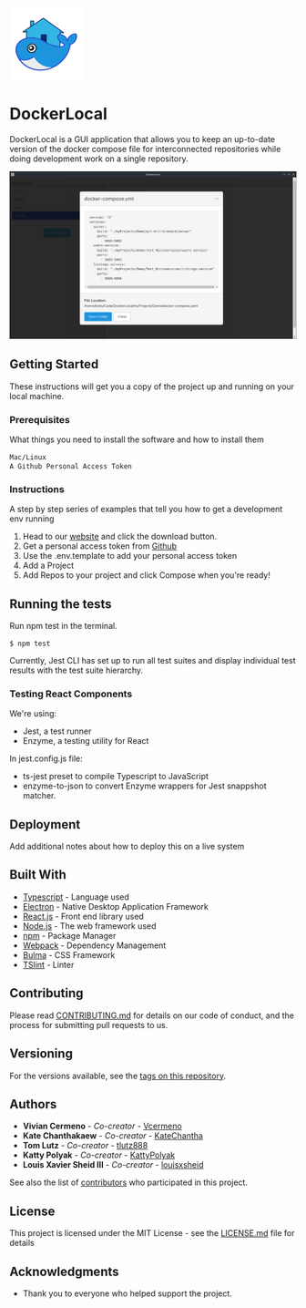 
![DockerLocal Demo](/images/phlippy_icon.png)
# DockerLocal

DockerLocal is a GUI application that allows you to keep an up-to-date version of the docker compose file for interconnected repositories while doing development work on a single repository.

![DockerLocal Demo](/demoScreenshot.png)

## Getting Started

These instructions will get you a copy of the project up and running on your local machine.

### Prerequisites

What things you need to install the software and how to install them

```
Mac/Linux
A Github Personal Access Token
```

### Instructions

A step by step series of examples that tell you how to get a development env running

1. Head to our [website](dockerlocal.io) and click the download button.
2. Get a personal access token from [Github](https://docs.github.com/en/github/authenticating-to-github/creating-a-personal-access-token)
3. Use the .env.template to add your personal access token
4. Add a Project
5. Add Repos to your project and click Compose when you're ready!

## Running the tests

Run npm test in the terminal. 

```
$ npm test
```

Currently, Jest CLI has set up to run all test suites and display individual test results with the test suite hierarchy.

### Testing React Components
We're using: 
- Jest, a test runner
- Enzyme, a testing utility for React

In jest.config.js file:
- ts-jest preset to compile Typescript to JavaScript 
- enzyme-to-json to convert Enzyme wrappers for Jest snappshot matcher.

## Deployment

Add additional notes about how to deploy this on a live system

## Built With

* [Typescript](https://www.typescriptlang.org/) - Language used
* [Electron](https://www.electronjs.org/) - Native Desktop Application Framework
* [React.js](https://reactjs.org/) - Front end library used
* [Node.js](https://nodejs.org/en/) - The web framework used
* [npm](https://www.npmjs.com/) - Package Manager
* [Webpack](https://webpack.js.org/) - Dependency Management
* [Bulma](https://bulma.io/) - CSS Framework
* [TSlint](https://palantir.github.io/tslint/) - Linter


## Contributing

Please read [CONTRIBUTING.md](https://github.com/oslabs-beta/DockerLocal/blob/master/CONTRIBUTING.md) for details on our code of conduct, and the process for submitting pull requests to us.

## Versioning

For the versions available, see the [tags on this repository](https://github.com/your/project/tags). 

## Authors

* **Vivian Cermeno** - *Co-creator* - [Vcermeno](https://github.com/vcermeno)
* **Kate Chanthakaew** - *Co-creator* - [KateChantha](https://github.com/KateChantha)
* **Tom Lutz** - *Co-creator* - [tlutz888](https://github.com/tlutz888)
* **Katty Polyak** - *Co-creator* - [KattyPolyak](https://github.com/KattyPolyak)
* **Louis Xavier Sheid III** - *Co-creator* - [louisxsheid](https://github.com/louisxsheid)

See also the list of [contributors](https://github.com/oslabs-beta/DockerLocal/contributors) who participated in this project.

## License

This project is licensed under the MIT License - see the [LICENSE.md](LICENSE.md) file for details

## Acknowledgments

* Thank you to everyone who helped support the project.
